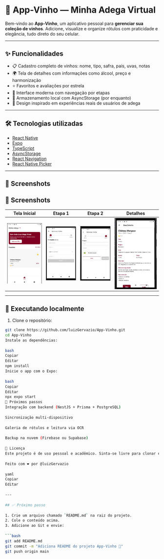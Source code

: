 # 🍷 App-Vinho — Minha Adega Virtual

Bem-vindo ao **App-Vinho**, um aplicativo pessoal para **gerenciar sua coleção de vinhos**. Adicione, visualize e organize rótulos com praticidade e elegância, tudo direto do seu celular.

---

## ✨ Funcionalidades

- 📋 Cadastro completo de vinhos: nome, tipo, safra, país, uvas, notas
- 🌍 Tela de detalhes com informações como álcool, preço e harmonização
- ⭐ Favoritos e avaliações por estrela
- 🔄 Interface moderna com navegação por etapas
- 💾 Armazenamento local com AsyncStorage (por enquanto)
- 📱 Design inspirado em experiências reais de usuários de adega

---

## 🛠️ Tecnologias utilizadas

- [React Native](https://reactnative.dev/)
- [Expo](https://expo.dev/)
- [TypeScript](https://www.typescriptlang.org/)
- [AsyncStorage](https://react-native-async-storage.github.io/async-storage/)
- [React Navigation](https://reactnavigation.org/)
- [React Native Picker](https://github.com/react-native-picker/picker)

---

## 📸 Screenshots

## 📸 Screenshots

| Tela Inicial | Etapa 1 | Etapa 2 | Detalhes |
|--------------|---------|---------|----------|
| ![](./Frontend/assets/home.jpg) | ![](./Frontend/assets/Step1.jpg) | ![](./Frontend/assets/Step2.jpg) | ![](./Frontend/assets/details.jpg) |


---

## 🚀 Executando localmente

1. Clone o repositório:

```bash
git clone https://github.com/luizGervazio/App-Vinho.git
cd App-Vinho
Instale as dependências:

bash
Copiar
Editar
npm install
Inicie o app com o Expo:

bash
Copiar
Editar
npx expo start
📌 Próximos passos
Integração com backend (NestJS + Prisma + PostgreSQL)

Sincronização multi-dispositivo

Galeria de rótulos e leitura via OCR

Backup na nuvem (Firebase ou Supabase)

📄 Licença
Este projeto é de uso pessoal e acadêmico. Sinta-se livre para clonar e adaptar conforme necessário.

Feito com ❤️ por @luizGervazio

yaml
Copiar
Editar

---

## ✅ Próximo passo

1. Crie um arquivo chamado `README.md` na raiz do projeto.
2. Cole o conteúdo acima.
3. Adicione ao Git e envie:

```bash
git add README.md
git commit -m "Adiciona README do projeto App-Vinho 🍷"
git push origin main